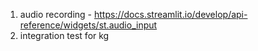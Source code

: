 1. audio recording - https://docs.streamlit.io/develop/api-reference/widgets/st.audio_input
2. integration test for kg